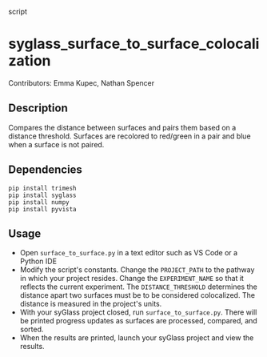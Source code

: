 script
# syglass_surface_to_surface_colocalization
Contributors: Emma Kupec, Nathan Spencer

## Description
Compares the distance between surfaces and pairs them based on a distance threshold. Surfaces are recolored to 
red/green in a pair and blue when a surface is not paired.

## Dependencies
    pip install trimesh
    pip install syglass
    pip install numpy
    pip install pyvista
## Usage
- Open `surface_to_surface.py` in a text editor such as VS Code or a Python IDE
- Modify the script's constants. Change the `PROJECT_PATH` to the pathway in which your project resides. Change the `EXPERIMENT_NAME` so that it reflects the current experiment. The `DISTANCE_THRESHOLD` determines the distance apart two surfaces must be to be considered colocalized. The distance is measured in the project's units.
- With your syGlass project closed, run `surface_to_surface.py`. There will be printed progress updates as surfaces are processed, compared, and sorted.
- When the results are printed, launch your syGlass project and view the results.

